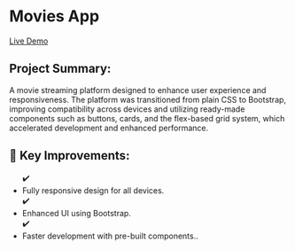 <h1>Movies App</h1>
<a href="https://ahmedmabrouk84.github.io/Movies-app/" > Live Demo </a>
<br>

<h2>Project Summary:</h2>

<p>
A movie streaming platform designed to enhance user experience and responsiveness. The platform was transitioned from plain CSS to Bootstrap, improving compatibility across devices and utilizing ready-made components such as buttons, cards, and the flex-based grid system, which accelerated development and enhanced performance.
</p>
<h2>🚀 Key Improvements:</h2>
<ul>
   ✔️<li>
   Fully responsive design for all devices.  
  </li>
  ✔️<li>
   Enhanced UI using Bootstrap. 
  </li>
  ✔️<li>
 Faster development with pre-built components.. 
  </li>
</ul>

